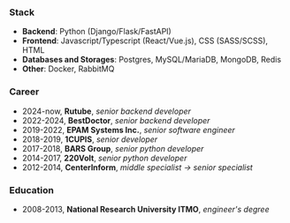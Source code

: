 ### Stack
- **Backend**: Python (Django/Flask/FastAPI)
- **Frontend**: Javascript/Typescript (React/Vue.js), CSS (SASS/SCSS), HTML
- **Databases and Storages**: Postgres, MySQL/MariaDB, MongoDB, Redis
- **Other**: Docker, RabbitMQ
 
### Career
- 2024-now, **Rutube**, *senior backend developer*
- 2022-2024, **BestDoctor**, *senior backend developer*
- 2019-2022, **EPAM Systems Inc.**, *senior software engineer*
- 2018-2019, **1CUPIS**, *senior developer*
- 2017-2018, **BARS Group**, *senior python developer*
- 2014-2017, **220Volt**, *senior python developer*
- 2012-2014, **CenterInform**, *middle specialist → senior specialist*

### Education
- 2008-2013, **National Research University ITMO**, *engineer's degree*
